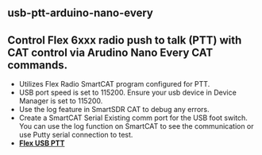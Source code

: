 usb-ptt-arduino-nano-every
----------

Control Flex 6xxx radio push to talk (PTT) with CAT control via Arudino Nano Every CAT commands.     
----------
* Utilizes Flex Radio SmartCAT program configured for PTT.     
* USB port speed is set to 115200.  Ensure your usb device in Device Manager is set to 115200.
* Use the log feature in SmartSDR CAT to debug any errors.   
* Create a SmartCAT Serial Existing comm port for the USB foot switch.  You can use the log function on SmartCAT to see the communication or use Putty serial connection to test. 
* **[Flex USB PTT](https://github.com/w8be/usb-ptt-arduino-nano-every/tree/main/flexRadio-usb-ptt.ino)**
